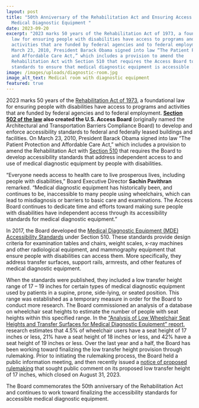 ```yaml
---
layout: post
title: "50th Anniversary of the Rehabilitation Act and Ensuring Access to
  Medical Diagnostic Equipment "
date: 2023-09-20
excerpt: "2023 marks 50 years of the Rehabilitation Act of 1973, a foundational
  law for ensuring people with disabilities have access to programs and
  activities that are funded by federal agencies and to federal employment. On
  March 23, 2010, President Barack Obama signed into law “The Patient Protection
  and Affordable Care Act,” which includes a provision to amend the
  Rehabilitation Act with Section 510 that requires the Access Board to create
  standards to ensure that medical diagnostic equipment is accessible . . . "
image: /images/uploads/diagnostic-room.jpg
image_alt_text: Medical room with diagnostic equipment
featured: true
---
```

2023 marks 50 years of the [Rehabilitation Act of 1973](https://www.access-board.gov/law/ra.html), a foundational law for ensuring people with disabilities have access to programs and activities that are funded by federal agencies and to federal employment. **[Section 502 of the law](https://www.access-board.gov/law/ra.html#section-502-the-access-board) also created the U.S. Access Board** (originally named the Architectural and Transportation Barriers Compliance Board) to develop and enforce accessibility standards to federal and federally leased buildings and facilities. On March 23, 2010, President Barack Obama signed into law “The Patient Protection and Affordable Care Act,” which includes a provision to amend the Rehabilitation Act with [Section 510](https://www.access-board.gov/mde/) that requires the Board to develop accessibility standards that address independent access to and use of medical diagnostic equipment by people with disabilities. 

“Everyone needs access to health care to live prosperous lives, including people with disabilities,” Board Executive Director **Sachin Pavithran** remarked. “Medical diagnostic equipment has historically been, and continues to be, inaccessible to many people using wheelchairs, which can lead to misdiagnosis or barriers to basic care and examinations. The Access Board continues to dedicate time and efforts toward making sure people with disabilities have independent access through its accessibility standards for medical diagnostic equipment.” 

In 2017, the Board developed the [Medical Diagnostic Equipment (MDE) Accessibility Standards](https://www.access-board.gov/mde/) under Section 510. These standards provide design criteria for examination tables and chairs, weight scales, x-ray machines and other radiological equipment, and mammography equipment that ensure people with disabilities can access them. More specifically, they address transfer surfaces, support rails, armrests, and other features of medical diagnostic equipment. 

When the standards were published, they included a low transfer height range of 17 – 19 inches for certain types of medical diagnostic equipment used by patients in a supine, prone, side-lying, or seated position. This range was established as a temporary measure in order for the Board to conduct more research. The Board commissioned an analysis of a database on wheelchair seat heights to estimate the number of people with seat heights within this specified range. In the [“Analysis of Low Wheelchair Seat Heights and Transfer Surfaces for Medical Diagnostic Equipment” report](https://www.access-board.gov/research/human/wheelchair-seat-height/), research estimates that 4.5% of wheelchair users have a seat height of 17 inches or less, 21% have a seat height of 18 inches or less, and 42% have a seat height of 19 inches or less. Over the last year and a half, the Board has been working toward finalizing the low transfer height provision through rulemaking. Prior to initiating the rulemaking process, the Board held a public information meeting, and then recently issued a [notice of proposed rulemaking](https://www.federalregister.gov/documents/2023/05/23/2023-10827/standards-for-accessible-medical-diagnostic-equipment) that sought public comment on its proposed low transfer height of 17 inches, which closed on August 31, 2023.   

The Board commemorates the 50th anniversary of the Rehabilitation Act and continues to work toward finalizing the accessibility standards for accessible medical diagnostic equipment.